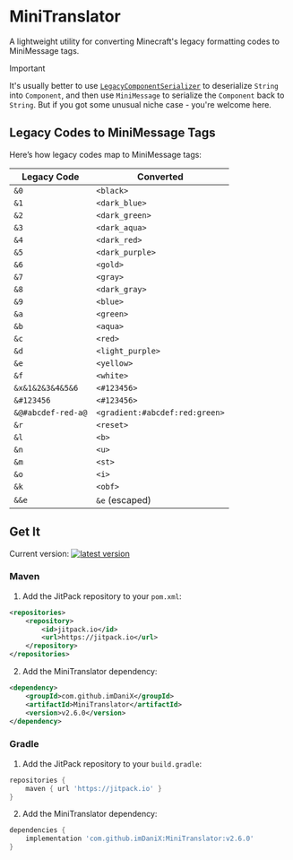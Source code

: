 # MiniTranslator
A lightweight utility for converting Minecraft's legacy formatting codes to MiniMessage tags.

> [!IMPORTANT]  
> It's usually better to use [`LegacyComponentSerializer`](https://jd.advntr.dev/text-serializer-legacy/4.18.0/net/kyori/adventure/text/serializer/legacy/LegacyComponentSerializer.html) to deserialize `String` into `Component`, and then use `MiniMessage` to serialize the `Component` back to `String`. But if you got some unusual niche case - you're welcome here.

## **Legacy Codes to MiniMessage Tags**
Here’s how legacy codes map to MiniMessage tags:

| **Legacy Code**    | **Converted**                  |
|--------------------|--------------------------------|
| `&0`               | `<black>`                      |
| `&1`               | `<dark_blue>`                  |
| `&2`               | `<dark_green>`                 |
| `&3`               | `<dark_aqua>`                  |
| `&4`               | `<dark_red>`                   |
| `&5`               | `<dark_purple>`                |
| `&6`               | `<gold>`                       |
| `&7`               | `<gray>`                       |
| `&8`               | `<dark_gray>`                  |
| `&9`               | `<blue>`                       |
| `&a`               | `<green>`                      |
| `&b`               | `<aqua>`                       |
| `&c`               | `<red>`                        |
| `&d`               | `<light_purple>`               |
| `&e`               | `<yellow>`                     |
| `&f`               | `<white>`                      |
| `&x&1&2&3&4&5&6`   | `<#123456>`                    |
| `&#123456`         | `<#123456>`                    |
| `&@#abcdef-red-a@` | `<gradient:#abcdef:red:green>` |
| `&r`               | `<reset>`                      |
| `&l`               | `<b>`                          |
| `&n`               | `<u>`                          |
| `&m`               | `<st>`                         |
| `&o`               | `<i>`                          |
| `&k`               | `<obf>`                        |
| `&&e`              | `&e` (escaped)                 |

## Get It
Current version: [![latest version](https://jitpack.io/v/imDaniX/MiniTranslator.svg)](https://jitpack.io/#imDaniX/MiniTranslator)

### Maven
1. Add the JitPack repository to your `pom.xml`:

```xml
<repositories>
    <repository>
        <id>jitpack.io</id>
        <url>https://jitpack.io</url>
    </repository>
</repositories>
```

2. Add the MiniTranslator dependency:

```xml
<dependency>
    <groupId>com.github.imDaniX</groupId>
    <artifactId>MiniTranslator</artifactId>
    <version>v2.6.0</version>
</dependency>
```

### Gradle
1. Add the JitPack repository to your `build.gradle`:

```groovy
repositories {
    maven { url 'https://jitpack.io' }
}
```

2. Add the MiniTranslator dependency:

```groovy
dependencies {
    implementation 'com.github.imDaniX:MiniTranslator:v2.6.0'
}
```
